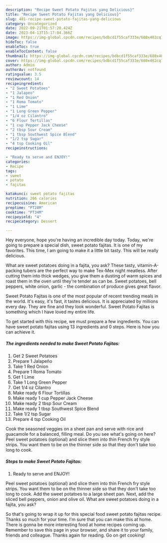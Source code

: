 ```yaml
---
description: "Recipe Sweet Potato Fajitas yang Delicious}"
title: "Recipe Sweet Potato Fajitas yang Delicious}"
slug: 481-recipe-sweet-potato-fajitas-yang-delicious
category: Uncategorized
date: 2022-09-21T01:57:20.424Z
date: 2023-04-13T15:17:04.366Z
image: https://img-global.cpcdn.com/recipes/bdbcd1f55caf333e/680x482cq70/sweet-potato-fajitas-recipe-main-photo.jpg
hideToc: false
enableToc: true
enableTocContent: false
thumbnail: https://img-global.cpcdn.com/recipes/bdbcd1f55caf333e/680x482cq70/sweet-potato-fajitas-recipe-main-photo.jpg
cover: https://img-global.cpcdn.com/recipes/bdbcd1f55caf333e/680x482cq70/sweet-potato-fajitas-recipe-main-photo.jpg
author: Admin
authorAv: notfound
ratingvalue: 3.5
reviewcount: 14
recipeingredient:
- "2 Sweet Potatoes"
- "1 Jalapeo"
- "1 Red Onion"
- "1 Roma Tomato"
- "1 Lime"
- "1 Long Green Pepper"
- "1/4 oz Cilantro"
- "6 Flour Tortillas"
- "1 cup Pepper Jack Cheese"
- "2 tbsp Sour Cream"
- "1 tbsp Southwest Spice Blend"
- "1/2 tsp Sugar"
- "4 tsp Cooking Oil"
recipeinstructions:

- "Ready to serve and ENJOY!"
categories:
- Recipe
tags:
- sweet
- potato
- fajitas

katakunci: sweet potato fajitas 
nutrition: 266 calories
recipecuisine: American
preptime: "PT28M"
cooktime: "PT34M"
recipeyield: "4"
recipecategory: Dessert

---
```



Hey everyone, hope you're having an incredible day today. Today, we're going to prepare a special dish, sweet potato fajitas. It is one of my favorites. This time, I am going to make it a little bit tasty. This will be really delicious.

What are sweet potatoes doing in a fajita, you ask? These tasty, vitamin-A-packing tubers are the perfect way to make Tex-Mex night meatless. After cutting them into thick wedges, you give them a dusting of warm spices and roast them in the oven until they&#39;re tender as can be. Sweet potatoes, bell peppers, white onion, garlic - the combination of produce gives great flavor.

Sweet Potato Fajitas is one of the most popular of recent trending meals in the world. It's easy, it's fast, it tastes delicious. It is appreciated by millions every day. They are fine and they look wonderful. Sweet Potato Fajitas is something which I have loved my entire life.


To get started with this recipe, we must prepare a few ingredients. You can have sweet potato fajitas using 13 ingredients and 0 steps. Here is how you can achieve it.

<!--inarticleads1-->

##### The ingredients needed to make Sweet Potato Fajitas:

1. Get 2 Sweet Potatoes
1. Prepare 1 Jalapeño
1. Take 1 Red Onion
1. Prepare 1 Roma Tomato
1. Get 1 Lime
1. Take 1 Long Green Pepper
1. Get 1/4 oz Cilantro
1. Make ready 6 Flour Tortillas
1. Make ready 1 cup Pepper Jack Cheese
1. Make ready 2 tbsp Sour Cream
1. Make ready 1 tbsp Southwest Spice Blend
1. Take 1/2 tsp Sugar
1. Prepare 4 tsp Cooking Oil


Cook the seasoned veggies on a sheet pan and serve with rice and guacamole for a balanced, filling meal. Do you see what&#39;s going on here? Peel sweet potatoes (optional) and slice them into thin French fry style strips. You want them to be on the thinner side so that they don&#39;t take too long to cook. 

<!--inarticleads2-->

##### Steps to make Sweet Potato Fajitas:


1. Ready to serve and ENJOY!

Peel sweet potatoes (optional) and slice them into thin French fry style strips. You want them to be on the thinner side so that they don&#39;t take too long to cook. Add the sweet potatoes to a large sheet pan. Next, add the sliced bell peppers, onion and olive oil. What are sweet potatoes doing in a fajita, you ask? 

So that's going to wrap it up for this special food sweet potato fajitas recipe. Thanks so much for your time. I'm sure that you can make this at home. There is gonna be more interesting food at home recipes coming up. Remember to save this page in your browser, and share it to your family, friends and colleague. Thanks again for reading. Go on get cooking!
